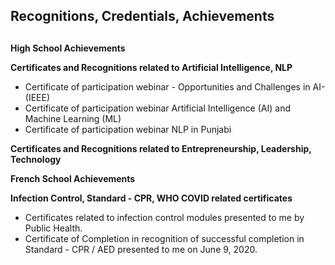## Recognitions, Credentials, Achievements <h2>

**High School Achievements**
  
**Certificates and Recognitions related to Artificial Intelligence, NLP**
* Certificate of participation webinar - Opportunities and Challenges in AI- (IEEE)
* Certificate of participation webinar Artificial Intelligence (AI) and Machine Learning (ML)
* Certificate of participation webinar NLP in Punjabi 

**Certificates and Recognitions related to Entrepreneurship, Leadership, Technology**

**French School Achievements**



**Infection Control, Standard - CPR, WHO COVID related certificates**
 * Certificates related to infection control modules presented to me by Public Health.
 * Certificate of Completion in recognition of successful completion in Standard - CPR / AED presented to me on June 9, 2020.
